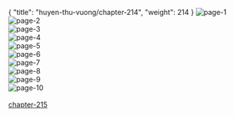 { "title": "huyen-thu-vuong/chapter-214", "weight": 214 }
<img src="huyen-thu-vuong_0214_01-fecaf94ded017ad49122e4c46a491952.webp" alt="page-1" origin="http://1.bp.blogspot.com/-J4UTropvmME/WwjVwNQ_NHI/AAAAAAAAAHQ/lJ3By_IXAOQvF8TqrwlCCsyK5yL15w9yACLcBGAs/s1600/1.jpg?imgmax=0"><br/>
<img src="huyen-thu-vuong_0214_02-d52b2dd9802a26eeb726a045a8f13c22.webp" alt="page-2" origin="http://1.bp.blogspot.com/-8VBu8y6nPRk/WwjVwGoxUjI/AAAAAAAAAHY/_ykPEpZnTiwu_90IbrZhsbNIT90Cb4LxwCLcBGAs/s1600/2.jpg?imgmax=0"><br/>
<img src="huyen-thu-vuong_0214_03-1cc02f49c3b4d450f74453716e73f54f.webp" alt="page-3" origin="http://1.bp.blogspot.com/-1BCmnRg3vPU/WwjVw5u02II/AAAAAAAAAHc/4bzO99Dx1WANJkngRBBGIFDoZHydc2dxACLcBGAs/s1600/3.jpg?imgmax=0"><br/>
<img src="huyen-thu-vuong_0214_04-debf3e25470758b471bc702a79ae8528.webp" alt="page-4" origin="http://1.bp.blogspot.com/-WNEdHEdgEkw/WwjVxb6IpjI/AAAAAAAAAHg/9kgaMbkd63MMXWIyAZN7rnAdcS3LZexawCLcBGAs/s1600/4.jpg?imgmax=0"><br/>
<img src="huyen-thu-vuong_0214_05-0c9d69c88aec25e323c753d08a0428c2.webp" alt="page-5" origin="http://1.bp.blogspot.com/-DX_xmwm2rws/WwjVx8aLEII/AAAAAAAAAHk/WtEgNlr_XRI52l4PhB-Nt1vrqt45PwHoQCLcBGAs/s1600/5.jpg?imgmax=0"><br/>
<img src="huyen-thu-vuong_0214_06-dd98a273f43038178296ac516c66df1b.webp" alt="page-6" origin="http://1.bp.blogspot.com/-MYudTp4RhEU/WwjVyXnnC_I/AAAAAAAAAHo/XutyDRaB6sYWlyUSXta9XGzRYY55hSQPgCLcBGAs/s1600/6.jpg?imgmax=0"><br/>
<img src="huyen-thu-vuong_0214_07-a0669a100d86873e75cb437835825b1f.webp" alt="page-7" origin="http://1.bp.blogspot.com/-XewFsCZawLg/WwjVytZ4LII/AAAAAAAAAHs/SmslVYvLrg4YGymW1eWaVRQ4kh8qxLc9QCLcBGAs/s1600/7.jpg?imgmax=0"><br/>
<img src="huyen-thu-vuong_0214_08-1c9865ec36eeb907572fe7f9f48063db.webp" alt="page-8" origin="http://1.bp.blogspot.com/-xHlylejOILo/WwjVy9oLExI/AAAAAAAAAH0/W7Ttwiu6uF8buMWeqlgE_F3xkU36VXdkQCLcBGAs/s1600/8.jpg?imgmax=0"><br/>
<img src="huyen-thu-vuong_0214_09-d19cc2307d60be7ccf05feb73751117d.webp" alt="page-9" origin="http://1.bp.blogspot.com/-ttKu-Yrfwys/WwjVy6ueySI/AAAAAAAAAHw/X6lOZaBxfHI1WBp2agB7hu1Pvvpu6j33gCLcBGAs/s1600/9.jpg?imgmax=0"><br/>
<img src="huyen-thu-vuong_0214_10-ab68d7c2035d64a88d2e49a0e6ab8867.webp" alt="page-10" origin="http://1.bp.blogspot.com/-zcsofn5DjiA/WwjVwOu8CbI/AAAAAAAAAHU/5sMIhelQgKU_EkTIw3rbh6FsUy0dM3KmACLcBGAs/s1600/10.jpg?imgmax=0"><br/>
<br/><a class="nextchap" href="/huyen-thu-vuong/chapter-215">chapter-215</a>
